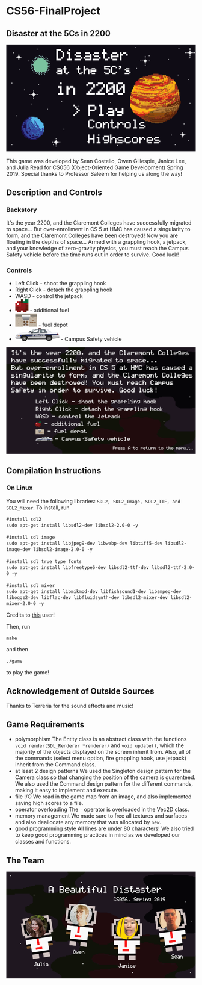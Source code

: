 # CS56-FinalProject
## Disaster at the 5Cs in 2200
![alttext](https://github.com/juliahread/CS56-FinalProject/blob/master/images/title.PNG "Disaster at the 5Cs in 2200")

This game was developed by Sean Costello, Owen Gillespie, Janice Lee, and Julia Read for CS056 (Object-Oriented Game Development) Spring 2019. Special thanks to Professor Saleem for helping us along the way!

## Description and Controls
### Backstory
It's the year 2200, and the Claremont Colleges have successfully migrated to space... But over-enrollment in CS 5 at HMC has caused a singularity to form, and the Claremont Colleges have been destroyed! Now you are floating in the depths of space... Armed with a grappling hook, a jetpack, and your knowledge of zero-gravity physics, you must reach the Campus Safety vehicle before the time runs out in order to survive. Good luck!
### Controls
+ Left Click - shoot the grappling hook
+ Right Click - detach the grappling hook
+ WASD - control the jetpack
+ ![alttext](https://github.com/juliahread/CS56-FinalProject/blob/master/images/apple.png "Fuel") - additional fuel
+ ![alttext](https://github.com/juliahread/CS56-FinalProject/blob/master/images/oldenborg_smaller.png "Oldenborg Fuel Depot") - fuel depot
+ ![alttext](https://github.com/juliahread/CS56-FinalProject/blob/master/images/end_smaller.png) - Campus Safety vehicle

![alttext](https://github.com/juliahread/CS56-FinalProject/blob/master/images/controls.PNG "Description and Controls")

## Compilation Instructions
### On Linux
You will need the following libraries: ```SDL2, SDL2_Image, SDL2_TTF, and SDL2_Mixer```.
To install, run 
```
#install sdl2
sudo apt-get install libsdl2-dev libsdl2-2.0-0 -y

#install sdl image
sudo apt-get install libjpeg9-dev libwebp-dev libtiff5-dev libsdl2-image-dev libsdl2-image-2.0-0 -y

#install sdl true type fonts
sudo apt-get install libfreetype6-dev libsdl2-ttf-dev libsdl2-ttf-2.0-0 -y

#install sdl mixer
sudo apt-get install libmikmod-dev libfishsound1-dev libsmpeg-dev liboggz2-dev libflac-dev libfluidsynth-dev libsdl2-mixer-dev libsdl2-mixer-2.0-0 -y
```
Credits to [this](https://gist.github.com/BoredBored/3187339a99f7786c25075d4d9c80fad5) user!

Then, run 
```
make
```
and then 
```
./game
``` 
to play the game!

## Acknowledgement of Outside Sources
Thanks to Terreria for the sound effects and music!

## Game Requirements
+ polymorphism
  The Entity class is an abstract class with the functions ``` void render(SDL_Renderer *renderer) ``` and  ``` void update() ```, which the majority of the objects displayed on the screen inherit from. Also, all of the commands (select menu option, fire grappling hook, use jetpack) inherit from the Command class.
+ at least 2 design patterns
  We used the Singleton design pattern for the Camera class so that changing the position of the camera is guarenteed. We also used the Command design pattern for the different commands, making it easy to implement and execute.
+ file I/O
  We read in the game map from an image, and also implemented saving high scores to a file. 
+ operator overloading
  The ``` - ``` operator is overloaded in the Vec2D class.
+ memory management
  We made sure to free all textures and surfaces and also deallocate any memory that was allocated by ```new```.
+ good programming style
  All lines are under 80 characters! We also tried to keep good programming practices in mind as we developed our classes and functions.
  
## The Team
![alttext](https://github.com/juliahread/CS56-FinalProject/blob/master/images/team_photo.png "Team")
